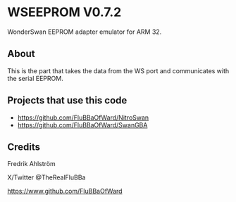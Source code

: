 # WSEEPROM V0.7.2

WonderSwan EEPROM adapter emulator for ARM 32.

## About

This is the part that takes the data from the WS port and communicates with the
 serial EEPROM.

## Projects that use this code

* <https://github.com/FluBBaOfWard/NitroSwan>
* <https://github.com/FluBBaOfWard/SwanGBA>

## Credits

Fredrik Ahlström

X/Twitter @TheRealFluBBa

<https://www.github.com/FluBBaOfWard>

